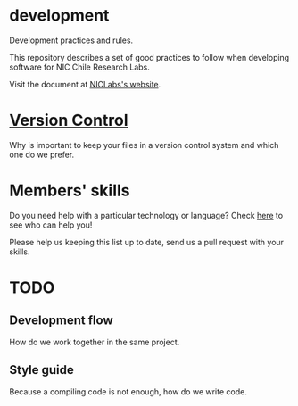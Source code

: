 # development
Development practices and rules.

This repository describes a set of good practices to follow when developing software for NIC Chile Research Labs.

Visit the document at [NICLabs's website](http://www.niclabs.cl/development).

# [Version Control](http://www.niclabs.cl/development/index/dev/niclabs/2016/07/13/version-control.html)
Why is important to keep your files in a version control system and which one do we prefer.

# Members' skills

Do you need help with a particular technology or language? Check [here](http://www.niclabs.cl/development/dev/2016/07/13/member-skills.html) to see who can help you!

Please help us keeping this list up to date, send us a pull request with your skills.

# TODO

## Development flow
How do we work together in the same project.

## Style guide
Because a compiling code is not enough, how do we write code.

